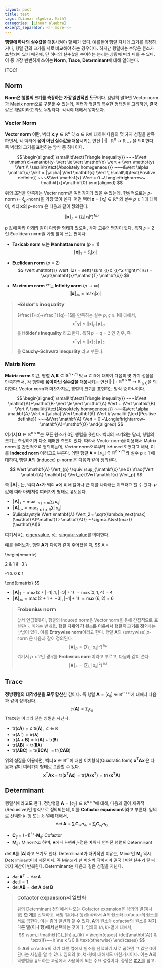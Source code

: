 ```yaml
---
layout: post
title: test
tags: [Linear algebra, Math]
categories: [Linear algebra]
excerpt_separator: <!--more-->
---
```


**행렬에 하나의 실수값을 대응**시켜야 할 때가 있다. 예를들어 행렬 자체의 크기를 측정하거나, 행렬 간의 크기를 서로 비교해야 하는 경우이다. 하지만 행렬에는 수많은 원소가 포함되어 있기 때문에, 단 하나의 실수값을 부여하는 논리는 상황에 따라 다를 수 있다. 이 중 가장 빈번하게 쓰이는 **Norm**, **Trace**, **Determinant**에 대해 알아본다. 
<!--more-->

[TOC]



## Norm

**Norm은 행렬의 크기를 측정하는 가장 일반적인 도구**이다. 엄밀히 말하면 Vector norm과 Matrix norm으로 구분할 수 있는데, 벡터가 행렬의 특수한 형태임을 고려하면, 결국 같은 개념이라고 봐도 무방하다. 각각에 대해서 알아보자. 

### Vector Norm
**Vector norm** 이란, 벡터 $\mathbf{x}, \mathbf{y} \in \mathbb{R}^n$ 및 $\alpha \in \mathbb{R}$에 대하여 다음의 몇 가지 성질을 만족하면서, 각 벡터에 **음이 아닌 실수값을 대응**시키는 연산 $\Vert \cdot \Vert: \mathbb{R}^n  \mapsto \mathbb{R}_{\ge 0}$을 의미한다. 즉 벡터의 크기를 표현하는 방식 중 하나이다. 

$$
\begin{aligned}
\small\it{\text{Triangle inequality}} ~~~&\Vert \mathbf{x}+\mathbf{y} \Vert \le \Vert \mathbf{x} \Vert + \Vert \mathbf{y} \Vert \\
\small\it{\text{Absolutely homogeneous}} ~~~&\Vert \alpha \mathbf{x} \Vert = |\alpha| \Vert \mathbf{x} \Vert \\
\small\it{\text{Positive definite}} ~~~&\Vert \mathbf{x} \Vert = 0 ~\Longleftrightarrow~ \mathbf{x}=\mathbf{0}
\end{aligned}
$$


위의 조건을 만족하는 Vector norm은 여러가지가 있을 수 있는데, 현실적으로는 $p$-norm (= $\ell_p$-norm)을 가장 많이 쓴다. 어떤 벡터 $\mathbf{x} = [x_i] \in \mathbb{R}^n$ 와 실수 $p \ge 1$ 에 대하여, 벡터 $\mathbf{x}$의 $p$-norm 은 다음과 같이 정의된다. 

$$
\Vert \mathbf{x} \Vert_{p} \equiv \left( \sum_{i} |x_{i} |^p \right)^{1/p} 
$$

$p$ 값에 따라 아래와 같이 다양한 형태가 있으며, 각자 고유의 명칭이 있다. 특히 $p=2$ 인 Euclidean norm을 가장 많이 쓰는 편이다. 

* **Taxicab norm** 또는 **Manhattan norm** ($p=1$)
$$
\Vert \mathbf{x} \Vert_{1} = \sum_{i} |x_{i} |
$$

* **Euclidean norm** ($p=2$)
$$
\Vert \mathbf{x} \Vert_{2} = \left( \sum_{i} x_{i}^2 \right)^{1/2} = \sqrt{\mathbf{x}^\mathsf{T} \mathbf{x}}
$$

* **Maximum norm** 또는 **Infinity norm** ($p \to \infty$)
$$
\Vert \mathbf{x} \Vert_{\infty} = \max_i |x_i|
$$



> <big>**Hölder's inequality**</big>
>
> $\frac{1}{p}+\frac{1}{q}=1$를 만족하는 실수 $p, ~q \ge 1$에 대해서, 
> $$
> |\mathbf{x}^\mathsf{T} \mathbf{y}| \le \Vert \mathbf{x} \Vert_p  \Vert \mathbf{y} \Vert_q
> $$
> 를 **Hölder's inequality** 라고 한다. 특히 $p=q=2$ 인 경우, 즉
> $$
> |\mathbf{x}^\mathsf{T} \mathbf{y}| \le \Vert \mathbf{x} \Vert_2  \Vert \mathbf{y} \Vert_2
> $$
> 를 **Cauchy–Schwarz inequality** 라고 부른다. 






### Matrix Norm
**Matrix norm** 이란, 행렬 $\mathbf{A}, \mathbf{B} \in \mathbb{R}^{n \times m}$ 및 $\alpha \in \mathbb{R}$에 대하여 다음의 몇 가지 성질을 만족하면서, 각 행렬에 **음이 아닌 실수값을 대응**시키는 연산 $\Vert \cdot \Vert: \mathbb{R}^{n \times m}  \mapsto \mathbb{R}_{\ge 0}$을 의미한다. Vector norm과 마찬가지로, 행렬의 크기를 표현하는 방식 중 하나이다. 

$$
\begin{aligned}
\small\it{\text{Triangle inequality}} ~~~&\Vert \mathbf{A}+\mathbf{B} \Vert \le \Vert \mathbf{A} \Vert + \Vert \mathbf{B} \Vert \\
\small\it{\text{Absolutely homogeneous}} ~~~&\Vert \alpha \mathbf{A} \Vert = |\alpha| \Vert \mathbf{A} \Vert \\
\small\it{\text{Positive definite}} ~~~&\Vert \mathbf{A} \Vert = 0 ~\Longleftrightarrow~ \mathbf{A}=\mathbf{O}
\end{aligned}
$$

여기서 $\mathbf{O} \in \mathbb{R}^{n \times m}$는 모든 원소가 0인 행렬을 뜻한다. 벡터의 크기와는 달리, 행렬의 크기는 측정하기가 다소 애매한 측면이 있다. 따라서 Vector norm을 이용해서 Matrix norm 을 간접적으로 정의하는데, Vector norm으로부터 induced 되었다고 해서, 이를 **Induced norm** 이라고도 부른다. 어떤 행렬 $\mathbf{A} = [a_{ij}] \in \mathbb{R}^{n \times m}$ 와 실수 $p \ge 1$ 에 대하여, 행렬 $\mathbf{A}$의 (induced) $p$-norm 은 다음과 같이 정의된다. 


$$
\Vert \mathbf{A} \Vert_{p} \equiv \sup_{\mathbf{x} \ne 0} \frac{\Vert \mathbf{A} \mathbf{x} \Vert_p}{\Vert \mathbf{x} \Vert_p}
$$

즉 $\Vert \mathbf{A} \Vert_p$ 는, 벡터 $\mathbf{A} \mathbf{x}$가 벡터 $\mathbf{x}$에 비해 얼마나 큰 지를 나타내는 지표라고 할 수 있다. $p$ 값에 따라 아래처럼 여러가지 형태로 유도된다. 

* $\displaystyle \Vert \mathbf{A} \Vert_1 = \max_{1 \le j \le m} \sum_i |a_{ij}|$
* $\displaystyle \Vert \mathbf{A} \Vert_\infty = \max_{1 \le i \le n} \sum_j |a_{ij}|$
* $\displaystyle \Vert \mathbf{A} \Vert_2 = \sqrt{\lambda_\text{max} (\mathbf{A}^\mathsf{T} \mathbf{A})} = \sigma_{\text{max}}(\mathbf{A})$

여기서 $\lambda$는 [eigen value](https://en.wikipedia.org/wiki/Eigenvalues_and_eigenvectors), $\sigma$는 [singular value](https://en.wikipedia.org/wiki/Singular_value)를 의미한다. 

예를 들어보자. 행렬 $\mathbf{A}$가 다음과 같이 주어졌을 때, 
$$
A = 

\begin{bmatrix}

2 & 1 & -3 \\

-1 & 0 & 1

\end{bmatrix}
$$

* $\Vert \mathbf{A} \Vert_1 = \max(2+|-1|, 1, |-3|+1)$ $= \max(3, 1, 4) = 4$
* $\Vert \mathbf{A} \Vert_\infty = \max(2+1+|-3|, |-1|+1)$ $= \max(6, 2) = 6$



> <big>**Frobenius norm**</big>
>
> 앞서 언급했듯이, 행렬의 Induced norm은 Vector norm을 통해 간접적으로 표현된다. 이와는 별개로, **행렬 자체의 각 원소를 이용해서 행렬의 크기를 정의**하는 방법이 있다. 이를 **Entrywise norm**이라고 한다. 행렬 $\mathbf{A}$의 (entrywise) $p$-norm 은 다음과 같이 정의된다. 
> $$
> \Vert \mathbf{A} \Vert_{p} = \left( \sum_{i,~j} |a_{ij} |^p \right)^{1/p}
> $$
> 여기서 $p=2$인 경우를 **Frobenius norm**이라고 부르고, 다음과 같이 쓴다.
> $$
> \Vert \mathbf{A}\Vert_{F} = \left( \sum_{i,~j} |a_{ij} |^2 \right)^{1/2} 
> $$
>





## Trace
 **정방행렬의 대각성분을 모두 합산**한 값이다. 즉 행렬 $\mathbf{A} = [a_{ij}] \in \mathbb{R}^{n \times n}$에 대해서 다음과 같이 정의된다.
$$
\text{tr}(\mathbf{A}) = \sum_i {a_{ii}}
$$
Trace는 아래와 같은 성질을 지닌다. 

* $\text{tr}(c\mathbf{A}) = c ~ \text{tr}(\mathbf{A}), ~~c \in \mathbb{R}$
* $\text{tr}(\mathbf{A}^\mathsf{T}) = \text{tr}(\mathbf{A})$
* $\text{tr}(\mathbf{A} + \mathbf{B}) = \text{tr}(\mathbf{A}) + \text{tr}(\mathbf{B})$
* $\text{tr}(\mathbf{A}\mathbf{B}) = \text{tr}(\mathbf{B}\mathbf{A})$
* $\text{tr}(\mathbf{A}\mathbf{B}\mathbf{C}) = \text{tr}(\mathbf{B}\mathbf{C}\mathbf{A})$ $= \text{tr}(\mathbf{C}\mathbf{A}\mathbf{B})$ 

위의 성질을 이용하면, 벡터 $\mathbf{x} \in \mathbb{R}^n$ 에 대한 이차형식(Quadratic form) $\mathbf{x}^\mathsf{T} \mathbf{A} \mathbf{x}$ 은 다음과 같이 여러가지 형태로 교환할 수 있다.
$$
\mathbf{x}^\mathsf{T} \mathbf{A} \mathbf{x} = \text{tr}(\mathbf{x}^\mathsf{T} \mathbf{A} \mathbf{x}) = \text{tr}(\mathbf{A} \mathbf{x} \mathbf{x}^\mathsf{T}) = \text{tr}(\mathbf{x} \mathbf{x}^\mathsf{T} \mathbf{A})
$$


## Determinant

행렬식이라고도 한다. 정방행렬 $\mathbf{A} = [a_{ij}] \in \mathbb{R}^{n \times n}$에 대해, 다음과 같이 재귀적(Recursive)인 방식으로 정의되는데, 이를 **Cofactor expansion**이라고 부른다. 임의로 선택한 $k$-행 또는 $k$-열에 대해서,
$$
\det{\mathbf{A}} = \sum_i \mathbf{C}_{ik} a_{ik} = \sum_j  \mathbf{C}_{kj} a_{kj}
$$

* $\mathbf{C}_{ij} = (-1)^{i+j} \mathbf{M}_{ij}​$ : Cofactor
* $\mathbf{M}_{ij}$ : Minor라고 하며, $\mathbf{A}$에서 $i$-행과 $j$-열을 지워서 얻어진 행렬의 Determinant

$\det{\mathbf{A}}$를 $|\mathbf{A}|$라고 쓰기도 한다. Determinant가 재귀적인 이유는, Minor인 $\mathbf{M}_{ij}$ 역시 Determinant이기 때문이다. 즉 Minor가 한 차원씩 작아지며 결국 1차원 실수가 될 때까지 계산이 반복된다. Determinant는 다음과 같은 성질을 지닌다. 

* $\det{\mathbf{A}}^\mathsf{T} = \det{\mathbf{A}}$
* $\det{\mathbf{I}} = 1$
* $\det{\mathbf{A}\mathbf{B}} = \det{\mathbf{A}} ~\det{\mathbf{B}}$



> <big>**Cofactor expansion의 일반화**</big>
> 
> 위의 Determinant 정의에서 나오는 Cofactor expansion은 임의의 열(이나 행) **한 개**를 선택하고, 해당 열(이나 행)을 따라서 $\mathbf{A}$의 원소와 cofactor의 원소를 서로 곱한다. 이는 좀더 일반화 할 수 있다. $\mathbf{A}$의 원소와 cofactor의 원소를 **각기 다른 열(이나 행)에서 선택**하는 것이다. 임의의 ($h,k$)-열에 대해서, 
>$$
\sum_i \mathbf{C}_{ih} a_{ik} = 
\begin{cases}
\det{\mathbf{A}} & \text{if}~~ h \ne k \\
0 & \text{otherwise}
\end{cases}
>$$
>즉 $\mathbf{A}$와 cofactor의 각기 다른 열에서 원소를 선택하여 서로 곱하면 그 값은 0이 된다는 사실을 알 수 있다. 임의의 ($h,k$)-행에 대해서도 마찬가지이다. 이는 $\mathbf{A}$의 역행렬을 유도하는 과정에서 사용하게 되는 주요 성질이다. 증명은 [여기](https://proofwiki.org/wiki/Matrix_Product_with_Adjugate_Matrix)를 참고. 
